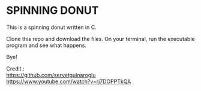 # SPINNING DONUT

This is a spinning donut written in C.

Clone this repo and download the files. On your terminal, run the executable program and see what happens.

Bye!


Credit : \
https://github.com/servetgulnaroglu \
https://www.youtube.com/watch?v=rj7DOPPTkQA
